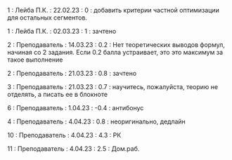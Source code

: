 1 : Лейба П.К. : 22.02.23 : 0 : добавить критерии частной оптимизации для остальных сегментов.

1 : Лейба П.К. : 02.03.23 : 1 : зачтено

2 : Преподаватель : 14.03.23 : 0.2 : Нет теоретических выводов формул, начиная со 2 задания. Если 0.2 балла устраивает, это это максимум за такое выполнение

2 : Преподаватель : 21.03.23 : 0.8 : зачтено

3 : Преподаватель : 21.03.23 : 0.7 : научитесь, пожалуйста, теорию не отделять, а писать ее в блокноте

6 : Преподаватель : 1.04.23 : -0.4 : антибонус

4 : Преподаватель : 4.04.23 : 0.8 : неоригинально, дедлайн

10 : Преподаватель : 4.04.23 : 4.3 : РК

11 : Преподаватель : 4.04.23 : 2.5 : Дом.раб.
